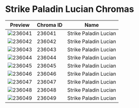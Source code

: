 # Strike Paladin Lucian Chromas



| Preview | Chroma ID | Name |
|---------|-----------|------|
| ![236041](https://raw.communitydragon.org/latest/plugins/rcp-be-lol-game-data/global/default/v1/champion-chroma-images/236/236041.png) | 236041 | Strike Paladin Lucian |
| ![236042](https://raw.communitydragon.org/latest/plugins/rcp-be-lol-game-data/global/default/v1/champion-chroma-images/236/236042.png) | 236042 | Strike Paladin Lucian |
| ![236043](https://raw.communitydragon.org/latest/plugins/rcp-be-lol-game-data/global/default/v1/champion-chroma-images/236/236043.png) | 236043 | Strike Paladin Lucian |
| ![236044](https://raw.communitydragon.org/latest/plugins/rcp-be-lol-game-data/global/default/v1/champion-chroma-images/236/236044.png) | 236044 | Strike Paladin Lucian |
| ![236045](https://raw.communitydragon.org/latest/plugins/rcp-be-lol-game-data/global/default/v1/champion-chroma-images/236/236045.png) | 236045 | Strike Paladin Lucian |
| ![236046](https://raw.communitydragon.org/latest/plugins/rcp-be-lol-game-data/global/default/v1/champion-chroma-images/236/236046.png) | 236046 | Strike Paladin Lucian |
| ![236047](https://raw.communitydragon.org/latest/plugins/rcp-be-lol-game-data/global/default/v1/champion-chroma-images/236/236047.png) | 236047 | Strike Paladin Lucian |
| ![236048](https://raw.communitydragon.org/latest/plugins/rcp-be-lol-game-data/global/default/v1/champion-chroma-images/236/236048.png) | 236048 | Strike Paladin Lucian |
| ![236049](https://raw.communitydragon.org/latest/plugins/rcp-be-lol-game-data/global/default/v1/champion-chroma-images/236/236049.png) | 236049 | Strike Paladin Lucian |
